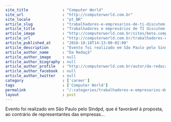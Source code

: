 ```yaml
---
site_title               : "Computer World"
site_url                 : "http://computerworld.com.br"
site_locale              : "pt_BR"
article_slug             : "trabalhadores-e-empresarios-de-ti-discutem-regulamentacao-da-profissao"
article_title            : "Trabalhadores e empresários de TI discutem regulamentação da profissão"
article_image            : "http://computerworld.com.br/sites/beta.computerworld.com.br/files/news_articles/sindpd2.jpg"
article_url              : "http://computerworld.com.br/trabalhadores-e-empresarios-de-ti-discutem-regulamentacao-da-profissao"
article_published_at     : "2016-10-18T14:13:00-02:00"
article_description      : "Evento foi realizado em São Paulo pelo Sindpd, que é favorável à proposta, ao contrário de representantes das empresas..."
article_author_name      : "Da Redaçã"
article_author_image     : null
article_author_biography : null
article_author_profile   : "http://computerworld.com.br/autor/da-redacao"
article_author_facebook  : null
article_author_twitter   : null
category                 : ['career']
tags                     : ['Computer World']
permalink                : "/:categories/trabalhadores-e-empresarios-de-ti-discutem-regulamentacao-da-profissao/"
layout                   : post
---
```


Evento foi realizado em São Paulo pelo Sindpd, que é favorável à proposta, ao contrário de representantes das empresas...
